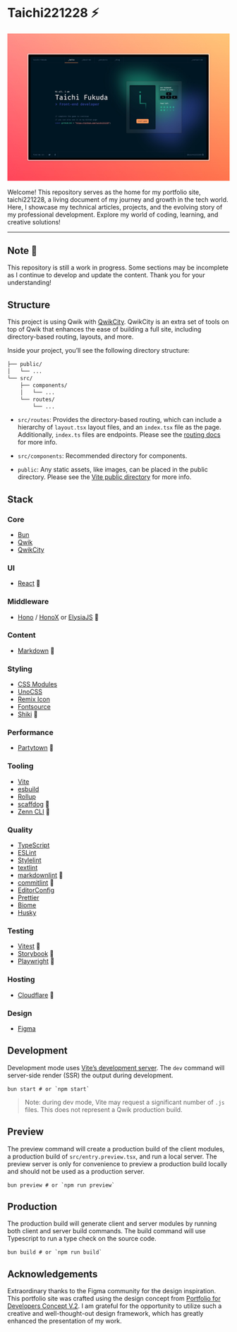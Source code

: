 # Taichi221228 :zap:

![Capture of top page](https://raw.githubusercontent.com/taichi221228/taichi221228/master/assets/main-visual.jpeg)

Welcome! This repository serves as the home for my portfolio site, taichi221228, a living document of my journey and growth in the tech world. Here, I showcase my technical articles, projects, and the evolving story of my professional development. Explore my world of coding, learning, and creative solutions!

---

## Note :construction:

This repository is still a work in progress. Some sections may be incomplete as I continue to develop and update the content. Thank you for your understanding!

## Structure

This project is using Qwik with [QwikCity](https://qwik.dev/). QwikCity is an extra set of tools on top of Qwik that enhances the ease of building a full site, including directory-based routing, layouts, and more.

Inside your project, you’ll see the following directory structure:

```
├── public/
│   └── ...
└── src/
    ├── components/
    │   └── ...
    └── routes/
        └── ...
```

- `src/routes`: Provides the directory-based routing, which can include a hierarchy of `layout.tsx` layout files, and an `index.tsx` file as the page. Additionally, `index.ts` files are endpoints. Please see the [routing docs](https://qwik.dev/docs/routing/) for more info.

- `src/components`: Recommended directory for components.

- `public`: Any static assets, like images, can be placed in the public directory. Please see the [Vite public directory](https://vitejs.dev/guide/assets.html#the-public-directory) for more info.

## Stack

### Core

- [Bun](https://bun.sh/)
- [Qwik](https://qwik.dev/)
- [QwikCity](https://qwik.dev/)

### UI

- [React](https://react.dev/) :construction:

### Middleware

- [Hono](https://hono.dev/) / [HonoX](https://github.com/honojs/honox/) or [ElysiaJS](https://elysiajs.com/) :thinking:

### Content

- [Markdown](https://www.markdownguide.org/) :construction:

### Styling

- [CSS Modules](https://github.com/css-modules/css-modules/)
- [UnoCSS](https://unocss.dev/)
- [Remix Icon](https://remixicon.com/)
- [Fontsource](https://fontsource.org/)
- [Shiki](https://shiki.style/) :construction:

### Performance

- [Partytown](https://partytown.builder.io/) :construction:

### Tooling

- [Vite](https://vitejs.dev/)
- [esbuild](https://esbuild.github.io/)
- [Rollup](https://rollupjs.org/)
- [scaffdog](https://scaff.dog/) :construction:
- [Zenn CLI](https://zenn.dev/zenn/articles/zenn-cli-guide) :construction:

### Quality

- [TypeScript](https://www.typescriptlang.org/)
- [ESLint](https://eslint.org/)
- [Stylelint](https://stylelint.io/)
- [textlint](https://textlint.github.io/)
- [markdownlint](https://github.com/DavidAnson/markdownlint/) :construction:
- [commitlint](https://github.com/conventional-changelog/commitlint/) :construction:
- [EditorConfig](https://editorconfig.org/)
- [Prettier](https://prettier.io/)
- [Biome](https://biomejs.dev/)
- [Husky](https://typicode.github.io/husky/)

### Testing

- [Vitest](https://vitest.dev/) :construction:
- [Storybook](https://storybook.js.org/) :construction:
- [Playwright](https://playwright.dev/) :construction:

### Hosting

- [Cloudflare](https://www.cloudflare.com/) :construction:

### Design

- [Figma](https://www.figma.com/)

## Development

Development mode uses [Vite’s development server](https://vitejs.dev/). The `dev` command will server-side render (SSR) the output during development.

```shell
bun start # or `npm start`
```

> Note: during dev mode, Vite may request a significant number of `.js` files. This does not represent a Qwik production build.

## Preview

The preview command will create a production build of the client modules, a production build of `src/entry.preview.tsx`, and run a local server. The preview server is only for convenience to preview a production build locally and should not be used as a production server.

```shell
bun preview # or `npm run preview`
```

## Production

The production build will generate client and server modules by running both client and server build commands. The build command will use Typescript to run a type check on the source code.

```shell
bun build # or `npm run build`
```

## Acknowledgements

Extraordinary thanks to the Figma community for the design inspiration. This portfolio site was crafted using the design concept from [Portfolio for Developers Concept V.2](https://www.figma.com/community/file/1100794861710979147/portfolio-for-developers-concept-v-2). I am grateful for the opportunity to utilize such a creative and well-thought-out design framework, which has greatly enhanced the presentation of my work.
